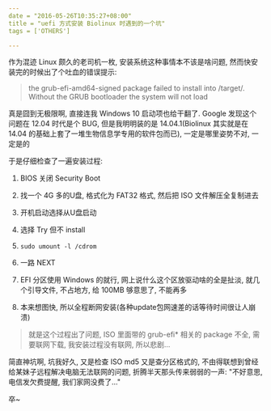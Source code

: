 ```yaml
---
date = "2016-05-26T10:35:27+08:00"
title = "uefi 方式安装 Biolinux 时遇到的一个坑"
tags = ['OTHERS']

---
```


作为混迹 Linux 颇久的老司机一枚, 安装系统这种事情本不该是啥问题, 然而快安装完的时候出了个吐血的错误提示: 

> the grub-efi-amd64-signed package failed to install into /target/. Without the GRUB bootloader the system will not load

真是囧到无极限啊, 直接连我 Windows 10 启动项也给干翻了. Google 发现这个问题在 12.04 时代是个 BUG, 但是我明明装的是 14.04.1(Biolinux 其实就是在 14.04 的基础上套了一堆生物信息学专用的软件包而已), 一定是哪里姿势不对, 一定是的

于是仔细检查了一遍安装过程: 

1. BIOS 关闭 Security Boot

2. 找一个 4G 多的U盘, 格式化为 FAT32 格式, 然后把 ISO 文件解压全复制进去

3. 开机启动选择从U盘启动

4. 选择 Try 但不 install

5. `sudo umount -l /cdrom`

6. 一路 NEXT

7. EFI 分区使用 Windows 的就行, 网上说什么这个区放驱动啥的全是扯淡, 就几个引导文件, 不占地方, 给 100MB 够意思了, 不能再多

8. 本来想图快, 所以全程断网安装(各种update包网速差的话等待时间很让人崩溃)

> 就是这个过程出了问题, ISO 里面带的 grub-efi* 相关的 package 不全, 需要联网下载, 我安装过程没有联网, 所以悲剧...

简直神坑啊, 坑我好久, 又是检查 ISO md5 又是查分区格式的, 不由得联想到曾经给某妹子远程解决电脑无法联网的问题, 折腾半天那头传来弱弱的一声: "不好意思, 电信发欠费提醒, 我们家网没费了..."

卒~